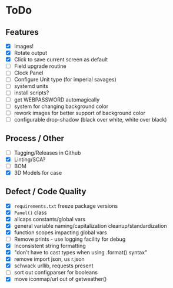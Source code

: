 # ToDo
## Features
- [x] Images!
- [x] Rotate output
- [x] Click to save current screen as default
- [ ] Field upgrade routine
- [ ] Clock Panel
- [ ] Configure Unit type (for imperial savages)
- [ ] systemd units
- [ ] install scripts?
- [ ] get WEBPASSWORD automagically
- [ ] system for changing background color
- [ ] rework images for better support of background color
- [ ] configurable drop-shadow (black over white, white over black)

## Process / Other
- [ ] Tagging/Releases in Github
- [x] Linting/SCA?
- [ ] BOM
- [x] 3D Models for case

## Defect / Code Quality
- [x] `requirements.txt` freeze package versions
- [x] `Panel()` class
- [x] allcaps constants/global vars
- [x] general variable naming/capitalization cleanup/standardization
- [x] function scopes impacting global vars
- [ ] Remove prints - use logging facility for debug
- [x] Inconsistent string formatting
- [x] "don't have to cast types when using .format() syntax"
- [x] remove import json, us r.json
- [x] schwack urllib, requests present
- [ ] sort out configparser for booleans
- [x] move iconmap/url out of getweather()